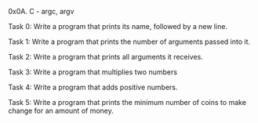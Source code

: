 0x0A. C - argc, argv



Task 0: Write a program that prints its name, followed by a new line.



Task 1: Write a program that prints the number of arguments passed into it.



Task 2: Write a program that prints all arguments it receives.



Task 3: Write a program that multiplies two numbers



Task 4: Write a program that adds positive numbers.



Task 5: Write a program that prints the minimum number of coins to make change for an amount of money.
